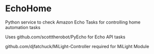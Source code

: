 # EchoHome
Python service to check Amazon Echo Tasks for controlling home automation tasks

Uses github.com/scotttherobot/PyEcho for Echo API tasks

github.com/djfatchuck/MiLight-Controller required for MiLight Module